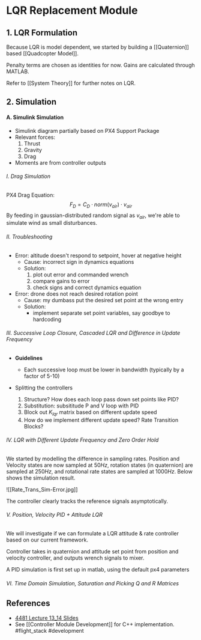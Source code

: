 # LQR Replacement Module
## 1. LQR Formulation
Because LQR is model dependent, we started by building a [[Quaternion]] based [[Quadcopter Model]].

Penalty terms are chosen as identities for now. Gains are calculated through MATLAB.

Refer to [[System Theory]] for further notes on LQR.

## 2. Simulation
#### A. Simulink Simulation
- Simulink diagram partially based on PX4 Support Package
- Relevant forces:
	1. Thrust
	2. Gravity
	3. Drag
- Moments are from controller outputs

###### I. Drag Simulation
PX4 Drag Equation:
$$F_D = C_D \cdot norm(v_{air}) \cdot v_{air}$$
By feeding in gaussian-distributed random signal as $v_{air}$, we're able to simulate wind as small disturbances.

###### II. Troubleshooting
- Error: altitude doesn't respond to setpoint, hover at negative height
	- Cause: incorrect sign in dynamics equations
	- Solution: 
		1. plot out error and commanded wrench
		2. compare gains to error
		3. check signs and correct dynamics equation
- Error: drone does not reach desired rotation point
	- Cause: my dumbass put the desired set point at the wrong entry
	- Solution:
		- implement separate set point variables, say goodbye to hardcoding


###### III. Successive Loop Closure, Cascaded LQR and Difference in Update Frequency
- **Guidelines**
	- Each successive loop must be lower in bandwidth (typically by a factor of 5-10)

- Splitting the controllers
	1. Structure? How does each loop pass down set points like PID?
	2. Substitution: subsititude P and V loop with PID
	3. Block out $K_{lqr}$ matrix based on different update speed
	4. How do we implement different update speed? Rate Transition Blocks?

###### IV. LQR with Different Update Frequency and Zero Order Hold
We started by modelling the difference in sampling rates. Position and Velocity states are now sampled at $50Hz$, rotation states (in quaternion) are sampled at $250Hz$, and rotational rate states are sampled at $1000Hz$. Below shows the simulation result. 

![[Rate_Trans_Sim-Error.jpg]]

The controller clearly tracks the reference signals asymptotically. 

###### V. Position, Velocity PID + Attitude LQR
We will investigate if we can formulate a LQR attitude & rate controller based on our current framework.

Controller takes in quaternion and attitude set point from position and velocity controller, and outputs wrench signals to mixer. 

A PID simulation is first set up in matlab, using the default px4 parameters


###### VI. Time Domain Simulation, Saturation and Picking $Q$ and $R$ Matrices

## References
- [4481 Lecture 13_14 Slides](!https://wustl.instructure.com/courses/78192/files/4148862?module_item_id=1221526)
- See [[Controller Module Development]] for C++ implementation.
#flight_stack #development